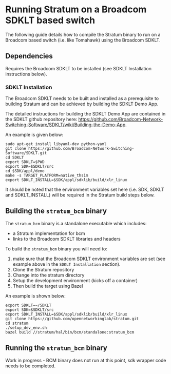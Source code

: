 # Running Stratum on a Broadcom SDKLT based switch

The following guide details how to compile the Stratum binary to run on a Broadcom based switch (i.e. like Tomahawk) using the Broadcom SDKLT.

## Dependencies

Requires the Broadcom SDKLT to be installed (see SDKLT Installation instructions below).

### SDKLT Installation

The Broadcom SDKLT needs to be built and installed as a prerequisite to building Stratum and can be achieved by building the SDKLT Demo App.

The detailed instructions for building the SDKLT Demo App are contained in the SDKLT github repository here: https://github.com/Broadcom-Network-Switching-Software/SDKLT/wiki/Building-the-Demo-App.

An example is given below:

```
sudo apt-get install libyaml-dev python-yaml
git clone https://github.com/Broadcom-Network-Switching-Software/SDKLT.git
cd SDKLT
export SDKLT=$PWD
export SDK=$SDKLT/src
cd $SDK/appl/demo
make -s TARGET_PLATFORM=native_thsim
export SDKLT_INSTALL=$SDK/appl/sdklib/build/xlr_linux
```

It should be noted that the environment variables set here (i.e. SDK, SDKLT and SDKLT_INSTALL) will be required in the Stratum build steps below.

## Building the `stratum_bcm` binary

The `stratum_bcm` binary is a standalone executable which includes:
- a Stratum implementation for bcm
- links to the Broadcom SDKLT libraries and headers

To build the `stratum_bcm` binary you will need to:
1. make sure that the Broadcom SDKLT environment variables are set (see example above in the `SDKLT Installation` section). 
2. Clone the Stratum repository
3. Change into the stratum directory
4. Setup the development environment (kicks off a container)
5. Then build the target using Bazel

An example is shown below:

```
export SDKLT=~/SDKLT
export SDK=$SDKLT/src
export SDKLT_INSTALL=$SDK/appl/sdklib/build/xlr_linux
git clone https://github.com/opennetworkinglab/stratum.git
cd stratum
./setup_dev_env.sh
bazel build //stratum/hal/bin/bcm/standalone:stratum_bcm
```

## Running the `stratum_bcm` binary

Work in progress - BCM binary does not run at this point, sdk wrapper code
needs to be completed.
